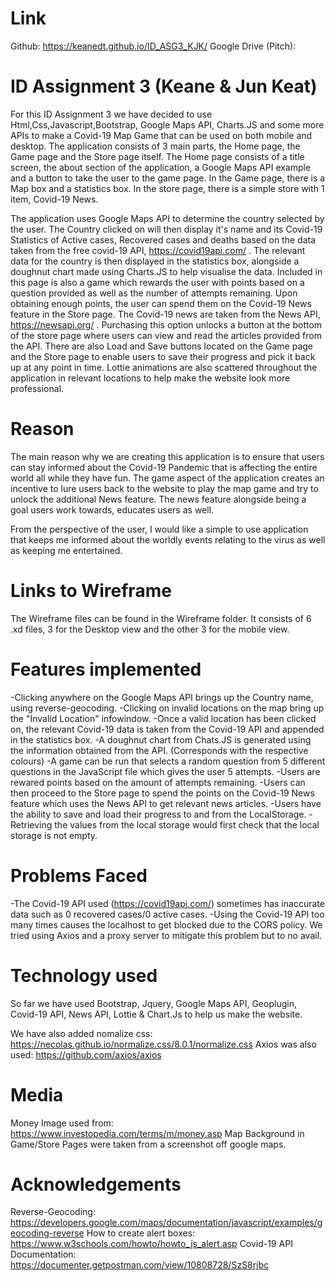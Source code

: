 # Link 
Github: https://keanedt.github.io/ID_ASG3_KJK/
Google Drive (Pitch):

# ID Assignment 3 (Keane & Jun Keat)

For this ID Assignment 3 we have decided to use Html,Css,Javascript,Bootstrap, Google Maps API, Charts.JS and some more APIs to make a Covid-19 Map Game that can be used on both mobile and desktop. The application consists of 3 main parts, the Home page, the Game page and the Store page itself. The Home page consists of a title screen, the about section of the application, a Google Maps API example and a button to take the user to the game page. In the Game page, there is a Map box and a statistics box. In the store page, there is a simple store with 1 item, Covid-19 News.

The application uses Google Maps API to determine the country selected by the user. The Country clicked on will then display it's name and its Covid-19 Statistics of Active cases, Recovered cases and deaths based on the data taken from the free covid-19 API, https://covid19api.com/ . The relevant data for the country is then displayed in the statistics box, alongside a doughnut chart made using Charts.JS to help visualise the data. Included in this page is also a game which rewards the user with points based on a question provided as well as the number of attempts remaining. Upon obtaining enough points, the user can spend them on the Covid-19 News feature in the Store page. The Covid-19 news are taken from the News API, https://newsapi.org/ . Purchasing this option unlocks a button at the bottom of the store page where users can view and read the articles provided from the API. There are also Load and Save buttons located on the Game page and the Store page to enable users to save their progress and pick it back up at any point in time. Lottie animations are also scattered throughout the application in relevant locations to help make the website look more professional.

# Reason

The main reason why we are creating this application is to ensure that users can stay informed about the Covid-19 Pandemic that is affecting the entire world all while they have fun. The game aspect of the application creates an incentive to lure users back to the website to play the map game and try to unlock the additional News feature. The news feature alongside being a goal users work towards, educates users as well.

From the perspective of the user, I would like a simple to use application that keeps me informed about the worldly events relating to the virus as well as keeping me entertained.

# Links to Wireframe

The Wireframe files can be found in the Wireframe folder.
It consists of 6 .xd files, 3 for the Desktop view and the other 3 for the mobile view.

# Features implemented

-Clicking anywhere on the Google Maps API brings up the Country name, using reverse-geocoding.
-Clicking on invalid locations on the map bring up the "Invalid Location" infowindow.
-Once a valid location has been clicked on, the relevant Covid-19 data is taken from the Covid-19 API and appended in the statistics box.
-A doughnut chart from Chats.JS is generated using the information obtained from the API. (Corresponds with the respective colours)
-A game can be run that selects a random question from 5 different questions in the JavaScript file which gives the user 5 attempts.
-Users are rewared points based on the amount of attempts remaining.
-Users can then proceed to the Store page to spend the points on the Covid-19 News feature which uses the News API to get relevant news articles.
-Users have the ability to save and load their progress to and from the LocalStorage.
-Retrieving the values from the local storage would first check that the local storage is not empty.

# Problems Faced

-The Covid-19 API used (https://covid19api.com/) sometimes has inaccurate data such as 0 recovered cases/0 active cases.
-Using the Covid-19 API too many times causes the localhost to get blocked due to the CORS policy. We tried using Axios and a proxy server to mitigate this problem but to no avail.

# Technology used

So far we have used Bootstrap, Jquery, Google Maps API, Geoplugin, Covid-19 API, News API, Lottie & Chart.Js to help us make the website.

We have also added nomalize css: https://necolas.github.io/normalize.css/8.0.1/normalize.css
Axios was also used: https://github.com/axios/axios

# Media 
Money Image used from: https://www.investopedia.com/terms/m/money.asp
Map Background in Game/Store Pages were taken from a screenshot off google maps.

# Acknowledgements

Reverse-Geocoding: https://developers.google.com/maps/documentation/javascript/examples/geocoding-reverse
How to create alert boxes: https://www.w3schools.com/howto/howto_js_alert.asp
Covid-19 API Documentation: https://documenter.getpostman.com/view/10808728/SzS8rjbc


